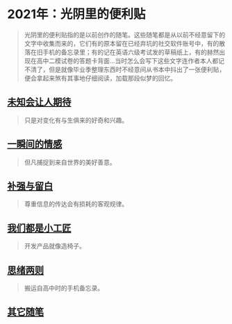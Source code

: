 # 2021年：光阴里的便利贴
> 光阴里的便利贴指的是以前创作的随笔。这些随笔都是从以前不经意留下的文字中收集而来的，它们有的原本留在已经弃坑的社交软件账号中，有的散落在旧手机的备忘录里；有的记在英语六级考试发的草稿纸上，有的赫然出现在高中二模试卷的答题卡背面...当时怎么会写下这些文字连作者本人都记不清了，但是就像毕业季整理东西时不经意间从书本中抖出了一张便利贴，便会拿起来煞有其事地仔细阅读，加载那段似梦的回忆。

## [未知会让人期待](blogs/gossips/expect-future.md)
> 只是对变化有与生俱来的好奇和兴趣。

## [一瞬间的情感](blogs/gossips/small-luck.md)
> 但凡捕捉到来自世界的美好善意。

## [补强与留白](blogs/gossips/reinforcement-and-blank-space.md)
> 尊重信息的传达会有损耗的客观规律。

## [我们都是小工匠](blogs/gossips/carpenters.md)
> 开发产品就像造椅子。

## [思绪两则](blogs/gossips/mind-flow.md)
> 搬运自高中时的手机备忘录。

## [其它随笔](blogs/gossips/about-rambles.md)